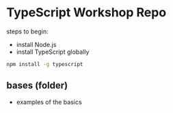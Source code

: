 # TypeScript Workshop Repo

steps to begin:

- install Node.js
- install TypeScript globally

```cmd
npm install -g typescript
```

## bases (folder)

- examples of the basics
